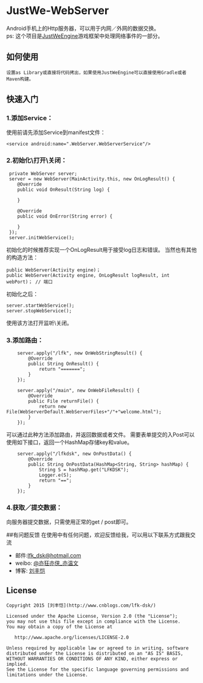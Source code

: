# JustWe-WebServer  

Android手机上的Http服务器，可以用于内网／外网的数据交换。  
ps: 这个项目是[JustWeEngine](https://github.com/lfkdsk/JustWeEngine)游戏框架中处理网络事件的一部分。

## 如何使用

    设置as Library或直接将代码拷出，如果使用JustWeEngine可以直接使用Gradle或者Maven构建。

## 快速入门
### 1.添加Service：
使用前请先添加Service到manifest文件：  
    
    <service android:name=".WebServer.WebServerService"/>

### 2.初始化\打开\关闭：  
		
	 private WebServer server;
	 server = new WebServer(MainActivity.this, new OnLogResult() {
        @Override
        public void OnResult(String log) {
                
        }

        @Override
        public void OnError(String error) {

        }
     });
     server.initWebService();
    
     
初始化的时候推荐实现一个OnLogResult用于接受log日志和错误。
当然也有其他的构造方法：

	public WebServer(Activity engine)；
	public WebServer(Activity engine, OnLogResult logResult, int webPort)； // 端口
	
初始化之后：

    server.startWebService();
    server.stopWebService();


使用该方法打开监听\关闭。  

### 3.添加路由：

        server.apply("/lfk", new OnWebStringResult() {
            @Override
            public String OnResult() {
                return "=======";
            }
        });

        server.apply("/main", new OnWebFileResult() {
            @Override
            public File returnFile() {
                return new File(WebServerDefault.WebServerFiles+"/"+"welcome.html");
            }
        });
        
 可以通过此种方法添加路由，并返回数据或者文件。
 需要表单提交的入Post可以使用如下接口，返回一个HashMap存储key和value。

 
        server.apply("/lfkdsk", new OnPostData() {
            @Override
            public String OnPostData(HashMap<String, String> hashMap) {
                String S = hashMap.get("LFKDSK");
                Logger.e(S);
                return "==";
            }
        });
        
### 4.获取／提交数据：

   向服务器提交数据，只需使用正常的get / post即可。 
   
##有问题反馈
在使用中有任何问题，欢迎反馈给我，可以用以下联系方式跟我交流

* 邮件:lfk_dsk@hotmail.com  
* weibo: [@亦狂亦侠_亦温文](http://www.weibo.com/u/2443510260)  
* 博客:  [刘丰恺](http://www.cnblogs.com/lfk-dsk/)  

## License

    Copyright 2015 [刘丰恺](http://www.cnblogs.com/lfk-dsk/)

    Licensed under the Apache License, Version 2.0 (the "License");
    you may not use this file except in compliance with the License.
    You may obtain a copy of the License at

       http://www.apache.org/licenses/LICENSE-2.0

    Unless required by applicable law or agreed to in writing, software
    distributed under the License is distributed on an "AS IS" BASIS,
    WITHOUT WARRANTIES OR CONDITIONS OF ANY KIND, either express or implied.
    See the License for the specific language governing permissions and
    limitations under the License.
  